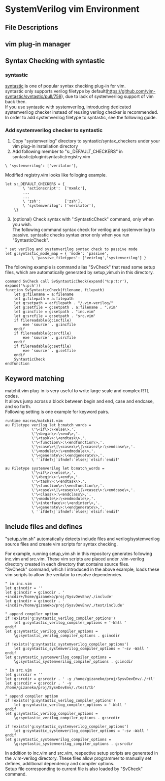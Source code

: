 # SystemVerilog vim Environment
## File Descriptions

## vim plug-in manager

## Syntax Checking with syntastic
### syntastic
[syntastic] is one of popular syntax checking plug-in for vim.  
syntastic only supports verilog filetype by default(https://github.com/vim-syntastic/syntastic/pull/759), due to lack of systemverilog support of vim back then.  
If you use syntastic with systemverilog, introducing dedicated systemverilog checker instead of reusing verilog checker is recommended.
In order to add systemverilog filetype to syntastic, see the following guide.

[syntastic]: https://github.com/vim-syntastic/syntastic

### Add systemverilog checker to syntastic
1. Copy "systemverilog" directory to syntastic/syntax_checkers under your vim plug-in installation directory
2. Add following member to "s:\_DEFAULT_CHECKERS" in syntastic/plugin/syntastic/registry.vim
```
\ 'systemverilog': ['verilator'],
```
Modified registry.vim looks like folloging example.
```
let s:_DEFAULT_CHECKERS = {
        \ 'actionscript':  ['mxmlc'],
		...
		...
        \ 'zsh':           ['zsh'],
        \ 'systemverilog': ['verilator'],
    \}
```
3. (optional) Check syntax with ":SyntasticCheck" command, only when you wish.  
The following command syntax check for verilog and systemverilog to passive.
syntastic checks syntax error only when you run "SyntasticCheck".
```
" set verilog and systemverilog syntax check to passive mode
let g:syntastic_mode_map = { 'mode': 'passive',
            \ 'passive_filetypes': ['veirlog','systemverilog'] }
```
The following example is command alias "SvCheck" that read some setup files,
which are automatically generated by setup_vim.sh in this directory.
```
command SvCheck call SvSyntasticCheck(expand('%:p:t:r'), expand('%:p:h'))
function SvSyntasticCheck(filename, filepath)
	let g:filename = a:filename
	let g:filepath = a:filepath
	let g:setpath = a:filepath . "/.vim-verilog/"
	let g:setfile = g:setpath . a:filename . ".vim"
	let g:incfile = g:setpath . "inc.vim"
	let g:srcfile = g:setpath . "src.vim"
	if filereadable(g:incfile)
		exe 'source' . g:incfile
	endif
	if filereadable(g:srcfile)
		exe 'source' . g:srcfile
	endif
	if filereadable(g:setfile)
		exe 'source' . g:setfile
	endif
	SyntasticCheck
endfunction
```

## Keyword matching
matchit.vim plug-in is very useful to write large scale and complex RTL codes.  
It allows jump across a block between begin and end, case and endcase, and so forth.  
Following setting is one example for keyword pairs.
```
runtime macros/matchit.vim
au Filetype verilog let b:match_words =                                     
            \'\<if\>:\<else\>,'.
            \'\<begin\>:\<end\>,'.
            \'\<task\>:\<endtask\>,'.
            \'\<function\>:\<endfunction\>,'.
            \'\<case\>\|\<casex\>\|\<casez\>:\<endcase\>,'.
            \'\<module\>:\<endmodule\>,'.
            \'\<generate\>:\<endgenerate\>,'.
            \ '`ifdef\|`ifndef:`else\|`elsif:`endif'

au Filetype systemverilog let b:match_words =
            \'\<if\>:\<else\>,'.
            \'\<begin\>:\<end\>,'.
            \'\<task\>:\<endtask\>,'.
            \'\<function\>:\<endfunction\>,'.
            \'\<case\>\|\<casex\>\|\<casez\>:\<endcase\>,'.
            \'\<class\>:\<endclass\>,'.
            \'\<module\>:\<endmodule\>,'.
            \'\<interface\>:\<endinter\>,'.
            \'\<generate\>:\<endgenerate\>,'.
            \ '`ifdef\|`ifndef:`else\|`elsif:`endif'
```

## Include files and defines
"setup_vim.sh" automatically detects include files and verilog/systemverilog 
source files and create vim scripts for syntax checking.  

For example, running setup_vim.sh in this repository generates following inc.vim and src.vim.
These vim scripts are placed under .vim-verilog directory created in each directory 
that contains source files.  
"SvCheck" command, which I introduced in the above example, loads these vim scripts
to allow the verilator to resolve dependencies.
```
" in inc.vim
let g:incdir = ''
let g:incdir = g:incdir . ' +incdir+/home/gizaneko/proj/SysvDevEnv/./include'
let g:incdir = g:incdir . ' +incdir+/home/gizaneko/proj/SysvDevEnv/./test/include'

" append compiler option
if !exists('g:syntastic_verilog_compiler_options')
	let g:syntastic_verilog_compiler_options = '-Wall '
endif
let g:syntastic_verilog_compiler_options = 
	\g:syntastic_verilog_compiler_options . g:incdir

if !exists('g:syntastic_systemverilog_compiler_options')
	let g:syntastic_systemverilog_compiler_options = '-sv -Wall '
endif
let g:syntastic_systemverilog_compiler_options = 
	\g:syntastic_systemverilog_compiler_options . g:incdir
```
```
" in src.vim
let g:srcdir = ''
let g:srcdir = g:srcdir . ' -y /home/gizaneko/proj/SysvDevEnv/./rtl'
let g:srcdir = g:srcdir . ' -y /home/gizaneko/proj/SysvDevEnv/./test/tb'

" append compiler option
if !exists('g:syntastic_verilog_compiler_options')
	let g:syntastic_verilog_compiler_options = '-Wall '
endif
let g:syntastic_verilog_compiler_options = 
	\g:syntastic_verilog_compiler_options . g:srcdir

if !exists('g:syntastic_systemverilog_compiler_options')
	let g:syntastic_systemverilog_compiler_options = '-sv -Wall '
endif
let g:syntastic_systemverilog_compiler_options = 
	\g:syntastic_systemverilog_compiler_options . g:srcdir
```
In addition to inc.vim and src.vim, respective setup scripts are
generated in the .vim-verilog directory.
These files allow programmer to manually set defines, additional dependency 
and compiler options.  
Setup file corresponding to current file is also loaded by "SvCheck" command.
